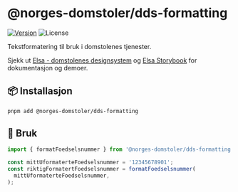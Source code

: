 # @norges-domstoler/dds-formatting

[![Version](https://img.shields.io/npm/v/@norges-domstoler/dds-formatting)](https://www.npmjs.com/package/@norges-domstoler/dds-formatting) ![License](https://img.shields.io/npm/l/@norges-domstoler/dds-formatting)

Tekstformatering til bruk i domstolenes tjenester.

Sjekk ut [Elsa - domstolenes designsystem](https://design.domstol.no/) og [ Elsa Storybook](https://domstolene.github.io/designsystem) for dokumentasjon og demoer.

## 📦 Installasjon

```sh
pnpm add @norges-domstoler/dds-formatting
```

## 🔨 Bruk

```js
import { formatFoedselsnummer } from '@norges-domstoler/dds-formatting';

const mittUformaterteFoedselsnummer = '12345678901';
const riktigFormatertFoedselsnummer = formatFoedselsnummer(
  mittUformaterteFoedselsnummer,
);
```
